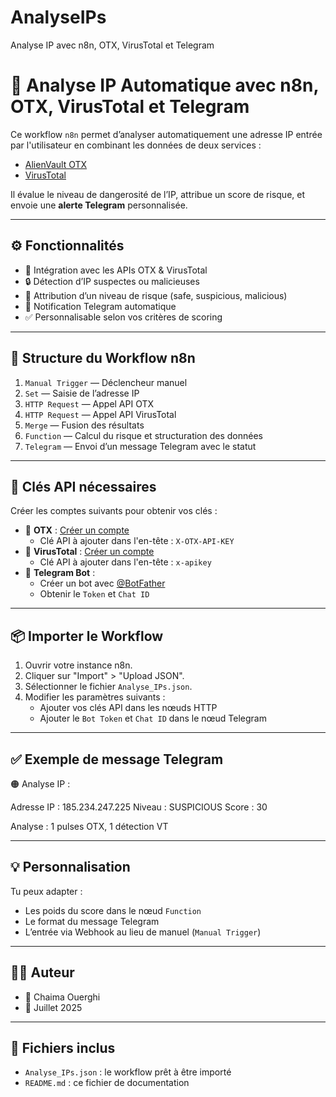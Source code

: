 # AnalyseIPs
Analyse IP avec n8n, OTX, VirusTotal et Telegram
# 🔎 Analyse IP Automatique avec n8n, OTX, VirusTotal et Telegram

Ce workflow `n8n` permet d’analyser automatiquement une adresse IP entrée par l'utilisateur en combinant les données de deux services :
- [AlienVault OTX](https://otx.alienvault.com)
- [VirusTotal](https://www.virustotal.com)

Il évalue le niveau de dangerosité de l’IP, attribue un score de risque, et envoie une **alerte Telegram** personnalisée.

---

## ⚙️ Fonctionnalités

- 🔗 Intégration avec les APIs OTX & VirusTotal
- 🔒 Détection d’IP suspectes ou malicieuses
- 🎯 Attribution d’un niveau de risque (safe, suspicious, malicious)
- 🚨 Notification Telegram automatique
- ✅ Personnalisable selon vos critères de scoring

---

## 🧱 Structure du Workflow n8n

1. `Manual Trigger` — Déclencheur manuel
2. `Set` — Saisie de l’adresse IP
3. `HTTP Request` — Appel API OTX
4. `HTTP Request` — Appel API VirusTotal
5. `Merge` — Fusion des résultats
6. `Function` — Calcul du risque et structuration des données
7. `Telegram` — Envoi d’un message Telegram avec le statut

---

## 🔐 Clés API nécessaires

Créer les comptes suivants pour obtenir vos clés :

- 🧪 **OTX** : [Créer un compte](https://otx.alienvault.com)
  - Clé API à ajouter dans l'en-tête : `X-OTX-API-KEY`
- 🧪 **VirusTotal** : [Créer un compte](https://www.virustotal.com/gui/join-us)
  - Clé API à ajouter dans l'en-tête : `x-apikey`
- 💬 **Telegram Bot** :
  - Créer un bot avec [@BotFather](https://t.me/botfather)
  - Obtenir le `Token` et `Chat ID`

---

## 📦 Importer le Workflow

1. Ouvrir votre instance n8n.
2. Cliquer sur "Import" > "Upload JSON".
3. Sélectionner le fichier `Analyse_IPs.json`.
4. Modifier les paramètres suivants :
   - Ajouter vos clés API dans les nœuds HTTP
   - Ajouter le `Bot Token` et `Chat ID` dans le nœud Telegram

---

## ✅ Exemple de message Telegram

🟠 Analyse IP :

Adresse IP : 185.234.247.225
Niveau : SUSPICIOUS
Score : 30

Analyse : 1 pulses OTX, 1 détection VT


---

## 💡 Personnalisation

Tu peux adapter :
- Les poids du score dans le nœud `Function`
- Le format du message Telegram
- L’entrée via Webhook au lieu de manuel (`Manual Trigger`)

---

## 👩‍💻 Auteur

- 👤 Chaima Ouerghi  
- 📅 Juillet 2025  

---

## 📁 Fichiers inclus

- `Analyse_IPs.json` : le workflow prêt à être importé
- `README.md` : ce fichier de documentation


